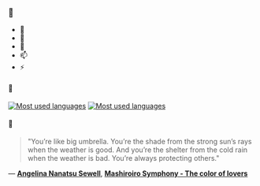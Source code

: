 ### 👋

- 🔭
- 🌱
- 💬
- 📫
- ⚡

#### 🧏

[![Most used languages](https://github-readme-stats-aynah.vercel.app/api/top-langs/?username=aynh&theme=solarized-dark&langs_count=6&layout=compact&hide_title=true)](https://github.com/anuraghazra/github-readme-stats#gh-dark-mode-only)
[![Most used languages](https://github-readme-stats-aynah.vercel.app/api/top-langs/?username=aynh&theme=solarized-light&langs_count=6&layout=compact&hide_title=true)](https://github.com/anuraghazra/github-readme-stats#gh-light-mode-only)

#### 💬

> "You’re like big umbrella. You’re the shade from the strong sun’s rays when the weather is good. And you’re the shelter from the cold rain when the weather is bad. You’re always protecting others."

&mdash; [**Angelina Nanatsu Sewell**](https://myanimelist.net/character.php?q=Angelina%20Nanatsu%20Sewell&cat=character), [**Mashiroiro Symphony - The color of lovers**](https://myanimelist.net/search/all?q=Mashiroiro%20Symphony%20-%20The%20color%20of%20lovers&cat=all)
